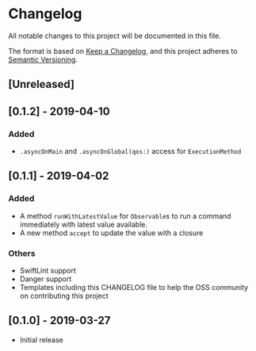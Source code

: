 # Changelog
All notable changes to this project will be documented in this file.

The format is based on [Keep a Changelog](https://keepachangelog.com/en/1.0.0/),
and this project adheres to [Semantic Versioning](https://semver.org/spec/v2.0.0.html).

## [Unreleased]

## [0.1.2] - 2019-04-10

### Added
- `.asyncOnMain` and `.asyncOnGlobal(qos:)` access for `ExecutionMethod`

## [0.1.1] - 2019-04-02

### Added
- A method `runWithLatestValue` for `Observable`s to run a command immediately with latest value available.
- A new method `accept` to update the value with a closure

### Others
- SwiftLint support
- Danger support
- Templates including this CHANGELOG file to help the OSS community on contributing this project  

## [0.1.0] - 2019-03-27
- Initial release

